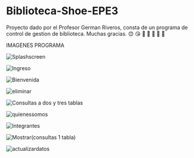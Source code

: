 # Biblioteca-Shoe-EPE3
Proyecto dado por el Profesor German Riveros, consta de un programa de control de gestion de biblioteca. Muchas gracias. :blush: :kissing_heart:
:bear: :bear: :bear: :bear: :bear: 

IMAGENES PROGRAMA



![Splashscreen](https://user-images.githubusercontent.com/51242137/60144670-4f6b6080-9791-11e9-9ff7-4745513b527c.PNG)


![Ingreso](https://user-images.githubusercontent.com/51242137/60144759-a5400880-9791-11e9-8556-d1b379b81e29.PNG)


![Bienvenida](https://user-images.githubusercontent.com/51242137/60144802-d7ea0100-9791-11e9-886d-71486544bf2d.PNG)


![eliminar](https://user-images.githubusercontent.com/52224264/60145356-c570c700-9793-11e9-8587-b57aecc00ca4.PNG)


![Consultas a dos y tres tablas](https://user-images.githubusercontent.com/52224264/60145434-ff41cd80-9793-11e9-80be-ed4aad7cbc4f.PNG)


![quienessomos](https://user-images.githubusercontent.com/52224264/60145465-1aacd880-9794-11e9-804e-2486063173d1.PNG)


![Integrantes](https://user-images.githubusercontent.com/52224264/60145518-49c34a00-9794-11e9-92e5-a7e194bf73b3.PNG)


![Mostrar(consultas 1 tabla)](https://user-images.githubusercontent.com/52224264/60145550-619ace00-9794-11e9-84b9-3744c2b9c37f.PNG)


![actualizardatos](https://user-images.githubusercontent.com/51242258/60148076-a8d98c80-979d-11e9-9deb-cf8371142c73.PNG)
